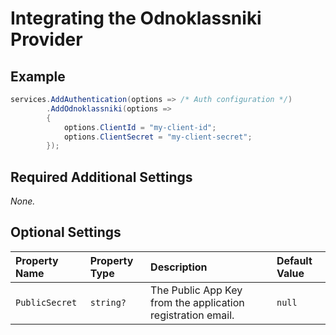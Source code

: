 # Integrating the Odnoklassniki Provider

## Example

```csharp
services.AddAuthentication(options => /* Auth configuration */)
        .AddOdnoklassniki(options =>
        {
            options.ClientId = "my-client-id";
            options.ClientSecret = "my-client-secret";
        });

```

## Required Additional Settings

_None._

## Optional Settings

| Property Name | Property Type | Description | Default Value |
|:--|:--|:--|:--|
| `PublicSecret` | `string?` | The Public App Key from the application registration email. | `null` |
